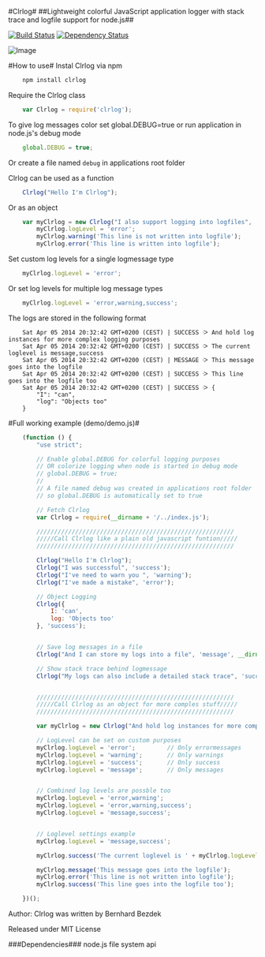 #Clrlog#
##Lightweight colorful JavaScript application logger with stack trace and logfile support for node.js##

[![Build Status](https://travis-ci.org/BernhardBezdek/clrlog.svg?branch=master)](https://travis-ci.org/BernhardBezdek/clrlog)
[![Dependency Status](https://gemnasium.com/BernhardBezdek/clrlog.svg)](https://gemnasium.com/BernhardBezdek/clrlog)

![Image](https://raw.githubusercontent.com/BernhardBezdek/Clrlog/master/previews/example_output.png "Example output")

#How to use#
Instal Clrlog via npm
```js
    npm install clrlog
```

Require the Clrlog class
```js
    var Clrlog = require('clrlog');
```
To give log messages color set global.DEBUG=true or run application in node.js's debug mode
```js
    global.DEBUG = true;
```
Or create a file named ``debug`` in applications root folder

Clrlog can be used as a function
```js
    Clrlog("Hello I'm Clrlog");
```
Or as an object
```js
    var myClrlog = new Clrlog("I also support logging into logfiles", 'success', __dirname + '/application.log');
        myClrlog.logLevel = 'error';
        myClrlog.warning('This line is not written into logfile');
        myClrlog.error('This line is written into logfile');
```

Set custom log levels for a single logmessage type
```js
    myClrlog.logLevel = 'error';
```
Or set log levels for multiple log message types
```js
    myClrlog.logLevel = 'error,warning,success';
```

The logs are stored in the following format
```log
    Sat Apr 05 2014 20:32:42 GMT+0200 (CEST) | SUCCESS ᑀ And hold log instances for more complex logging purposes
    Sat Apr 05 2014 20:32:42 GMT+0200 (CEST) | SUCCESS ᑀ The current loglevel is message,success
    Sat Apr 05 2014 20:32:42 GMT+0200 (CEST) | MESSAGE ᑀ This message goes into the logfile
    Sat Apr 05 2014 20:32:42 GMT+0200 (CEST) | SUCCESS ᑀ This line goes into the logfile too
    Sat Apr 05 2014 20:32:42 GMT+0200 (CEST) | SUCCESS ᑀ {
    	"I": "can",
    	"log": "Objects too"
    }
```

#Full working example (demo/demo.js)#
```js
    (function () {
        "use strict";

        // Enable global.DEBUG for colorful logging purposes
        // OR colorize logging when node is started in debug mode
        // global.DEBUG = true;
        //
        // A file named debug was created in applications root folder
        // so global.DEBUG is automatically set to true

        // Fetch Clrlog
        var Clrlog = require(__dirname + '/../index.js');

        ////////////////////////////////////////////////////////
        /////Call Clrlog like a plain old javascript funtion/////
        ////////////////////////////////////////////////////////

        Clrlog("Hello I'm Clrlog");
        Clrlog("I was successful", 'success');
        Clrlog("I've need to warn you ", 'warning');
        Clrlog("I've made a mistake", 'error');

        // Object Logging
        Clrlog({
            I: 'can',
            log: 'Objects too'
        }, 'success');


        // Save log messages in a file
        Clrlog("And I can store my logs into a file", 'message', __dirname + '/example.log');

        // Show stack trace behind logmessage
        Clrlog("My logs can also include a detailed stack trace", 'success', false, true);


        ////////////////////////////////////////////////////////
        /////Call Clrlog as an object for more comples stuff/////
        ////////////////////////////////////////////////////////

        var myClrlog = new Clrlog("And hold log instances for more complex logging purposes", 'success', __dirname + '/application.log');

        // LogLevel can be set on custom purposes
        myClrlog.logLevel = 'error';         // Only errormessages
        myClrlog.logLevel = 'warning';       // Only warnings
        myClrlog.logLevel = 'success';       // Only success
        myClrlog.logLevel = 'message';       // Only messages


        // Combined log levels are possble too
        myClrlog.logLevel = 'error,warning';
        myClrlog.logLevel = 'error,warning,success';
        myClrlog.logLevel = 'message,success';


        // Loglevel settings example
        myClrlog.logLevel = 'message,success';

        myClrlog.success('The current loglevel is ' + myClrlog.logLevel);

        myClrlog.message('This message goes into the logfile');
        myClrlog.error('This line is not written into logfile');
        myClrlog.success('This line goes into the logfile too');

    })();
```
Author:
Clrlog was written by Bernhard Bezdek

Released under MIT License

###Dependencies###
    node.js file system api
